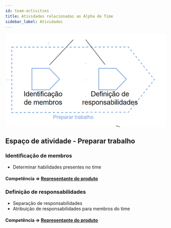 ```yaml
---
id: team-activities
title: Atividades relacionadas ao Alpha de Time
sidebar_label: Atividades
---
```


![Atividades do alpha de time](/img/endeavor/activities/team-activity.png)

## Espaço de atividade - Preparar trabalho
### Identificação de membros

- Determinar habilidades presentes no time

#### Competência => [Representante do produto](/docs/competences/manager)

### Definição de responsabilidades

- Separação de responsabilidades
- Atribuição de responsabilidades para membros do time

#### Competência => [Representante do produto](/docs/competences/manager)


